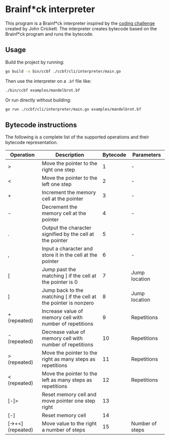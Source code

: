 # Brainf*ck interpreter

This program is a Brainf*ck interpreter inspired by the [coding challenge](https://codingchallenges.fyi/challenges/challenge-brainfuck) created by John Crickett. The interpreter creates bytecode based on the Brainf\*ck program and runs the bytecode.

## Usage

Build the project by running:

```bash
go build -o bin/ccbf ./ccbf/cli/interpreter/main.go
```

Then use the interpreter on a `.bf` file like:

```bash
./bin/ccbf examples/mandelbrot.bf
```

Or run directly without building:

```bash
go run ./ccbf/cli/interpreter/main.go examples/mandelbrot.bf
```

## Bytecode instructions

The following is a complete list of the supported operations and their bytecode representation.

| Operation         | Description                                                       | Bytecode | Parameters      |
| ----------------- | ----------------------------------------------------------------- | -------- | --------------- |
| >                 | Move the pointer to the right one step                            | 1        | -               |
| <                 | Move the pointer to the left one step                             | 2        | -               |
| +                 | Increment the memory cell at the pointer                          | 3        | -               |
| -                 | Decrement the memory cell at the pointer                          | 4        | -               |
| .                 | Output the character signified by the cell at the pointer         | 5        | -               |
| ,                 | Input a character and store it in the cell at the pointer         | 6        | -               |
| [                 | Jump past the matching ] if the cell at the pointer is 0          | 7        | Jump location   |
| ]                 | Jump back to the matching [ if the cell at the pointer is nonzero | 8        | Jump location   |
| + (repeated)      | Increase value of memory cell with number of repetitions          | 9        | Repetitions     |
| - (repeated)      | Decrease value of memory cell with number of repetitions          | 10       | Repetitions     |
| > (repeated)      | Move the pointer to the right as many steps as repetitions        | 11       | Repetitions     |
| < (repeated)      | Move the pointer to the left as many steps as repetitions         | 12       | Repetitions     |
| [-]>              | Reset memory cell and move pointer one step right                 | 13       |                 |
| [-]               | Reset memory cell                                                 | 14       |                 |
| [->+<] (repeated) | Move value to the right a number of steps                         | 15       | Number of steps |

